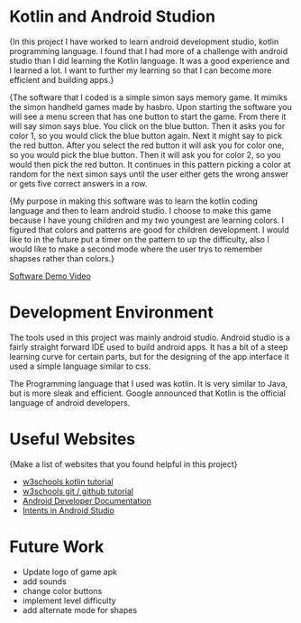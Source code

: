 # Kotlin and Android Studion

{In this project I have worked to learn android development studio, kotlin programming language. I found that I had more of a challenge with android studio than I did learning the Kotlin language. It was a good experience and I learned a lot. I want to further my learning so that I can become more efficient and building apps.}

{The software that I coded is a simple simon says memory game. It mimiks the simon handheld games made by hasbro. Upon starting the software you will see a menu screen that has one button to start the game. From there it will say simon says blue. You click on the blue button. Then it asks you for color 1, so you would click the blue button again. Next it might say to pick the red button. After you select the red button it will ask you for color one, so you would pick the blue button. Then it will ask you for color 2, so you would then pick the red button. It continues in this pattern picking a color at random for the next simon says until the user either gets the wrong answer or gets five correct answers in a row.

{My purpose in making this software was to learn the kotlin coding language and then to learn android studio. I choose to make this game because I have young children and my two youngest are learning colors. I figured that colors and patterns are good for children development. I would like to in the future put a timer on the pattern to up the difficulty, also I would like to make a second mode where the user trys to remember shapses rather than colors.}


[Software Demo Video](https://youtu.be/Va7SYZkG4T8)

# Development Environment

The tools used in this project was mainly android studio. Android studio is a fairly straight forward IDE used to build android apps. It has a bit of a steep learning curve for certain parts, but for the designing of the app interface it used a simple language similar to css.

The Programming language that I used was kotlin. It is very similar to Java, but is more sleak and efficient. Google announced that Kotlin is the official language of android developers.

# Useful Websites

{Make a list of websites that you found helpful in this project}
* [w3schools kotlin tutorial](https://www.w3schools.com/kotlin/index.php)
* [w3schools git / github tutorial](https://www.w3schools.com/git/git_intro.asp?remote=github)
* [Android Developer Documentation](https://developer.android.com/guide)
* [Intents in Android Studio](https://www.youtube.com/watch?v=1xj9G2FvLeE)

# Future Work

* Update logo of game apk
* add sounds
* change color buttons
* implement level difficulty
* add alternate mode for shapes